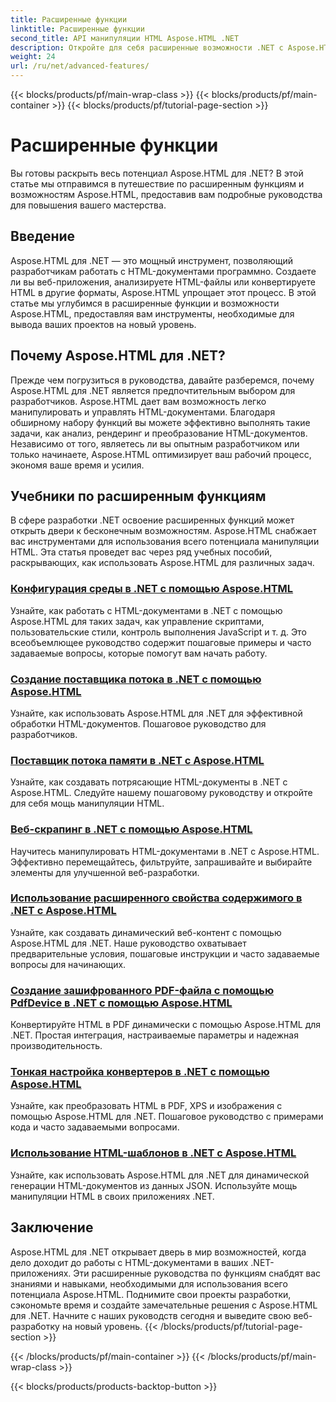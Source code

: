 ```yaml
---
title: Расширенные функции
linktitle: Расширенные функции
second_title: API манипуляции HTML Aspose.HTML .NET
description: Откройте для себя расширенные возможности .NET с Aspose.HTML! От настройки среды до веб-скрапинга — изучите комплексные руководства по эффективной веб-разработке.
weight: 24
url: /ru/net/advanced-features/
---
```


{{< blocks/products/pf/main-wrap-class >}}
{{< blocks/products/pf/main-container >}}
{{< blocks/products/pf/tutorial-page-section >}}

# Расширенные функции


Вы готовы раскрыть весь потенциал Aspose.HTML для .NET? В этой статье мы отправимся в путешествие по расширенным функциям и возможностям Aspose.HTML, предоставив вам подробные руководства для повышения вашего мастерства.

## Введение

Aspose.HTML для .NET — это мощный инструмент, позволяющий разработчикам работать с HTML-документами программно. Создаете ли вы веб-приложения, анализируете HTML-файлы или конвертируете HTML в другие форматы, Aspose.HTML упрощает этот процесс. В этой статье мы углубимся в расширенные функции и возможности Aspose.HTML, предоставляя вам инструменты, необходимые для вывода ваших проектов на новый уровень.

## Почему Aspose.HTML для .NET?

Прежде чем погрузиться в руководства, давайте разберемся, почему Aspose.HTML для .NET является предпочтительным выбором для разработчиков. Aspose.HTML дает вам возможность легко манипулировать и управлять HTML-документами. Благодаря обширному набору функций вы можете эффективно выполнять такие задачи, как анализ, рендеринг и преобразование HTML-документов. Независимо от того, являетесь ли вы опытным разработчиком или только начинаете, Aspose.HTML оптимизирует ваш рабочий процесс, экономя ваше время и усилия.

## Учебники по расширенным функциям
В сфере разработки .NET освоение расширенных функций может открыть двери к бесконечным возможностям. Aspose.HTML снабжает вас инструментами для использования всего потенциала манипуляции HTML. Эта статья проведет вас через ряд учебных пособий, раскрывающих, как использовать Aspose.HTML для различных задач.
### [Конфигурация среды в .NET с помощью Aspose.HTML](./environment-configuration/)
Узнайте, как работать с HTML-документами в .NET с помощью Aspose.HTML для таких задач, как управление скриптами, пользовательские стили, контроль выполнения JavaScript и т. д. Это всеобъемлющее руководство содержит пошаговые примеры и часто задаваемые вопросы, которые помогут вам начать работу.
### [Создание поставщика потока в .NET с помощью Aspose.HTML](./create-stream-provider/)
Узнайте, как использовать Aspose.HTML для .NET для эффективной обработки HTML-документов. Пошаговое руководство для разработчиков.
### [Поставщик потока памяти в .NET с Aspose.HTML](./memory-stream-provider/)
Узнайте, как создавать потрясающие HTML-документы в .NET с Aspose.HTML. Следуйте нашему пошаговому руководству и откройте для себя мощь манипуляции HTML.
### [Веб-скрапинг в .NET с помощью Aspose.HTML](./web-scraping/)
Научитесь манипулировать HTML-документами в .NET с Aspose.HTML. Эффективно перемещайтесь, фильтруйте, запрашивайте и выбирайте элементы для улучшенной веб-разработки.
### [Использование расширенного свойства содержимого в .NET с Aspose.HTML](./use-extended-content-property/)
Узнайте, как создавать динамический веб-контент с помощью Aspose.HTML для .NET. Наше руководство охватывает предварительные условия, пошаговые инструкции и часто задаваемые вопросы для начинающих.
### [Создание зашифрованного PDF-файла с помощью PdfDevice в .NET с помощью Aspose.HTML](./generate-encrypted-pdf-by-pdfdevice/)
Конвертируйте HTML в PDF динамически с помощью Aspose.HTML для .NET. Простая интеграция, настраиваемые параметры и надежная производительность.
### [Тонкая настройка конвертеров в .NET с помощью Aspose.HTML](./fine-tuning-converters/)
Узнайте, как преобразовать HTML в PDF, XPS и изображения с помощью Aspose.HTML для .NET. Пошаговое руководство с примерами кода и часто задаваемыми вопросами.
### [Использование HTML-шаблонов в .NET с Aspose.HTML](./using-html-templates/)
Узнайте, как использовать Aspose.HTML для .NET для динамической генерации HTML-документов из данных JSON. Используйте мощь манипуляции HTML в своих приложениях .NET.


## Заключение

Aspose.HTML для .NET открывает дверь в мир возможностей, когда дело доходит до работы с HTML-документами в ваших .NET-приложениях. Эти расширенные руководства по функциям снабдят вас знаниями и навыками, необходимыми для использования всего потенциала Aspose.HTML. Поднимите свои проекты разработки, сэкономьте время и создайте замечательные решения с Aspose.HTML для .NET. Начните с наших руководств сегодня и выведите свою веб-разработку на новый уровень.
{{< /blocks/products/pf/tutorial-page-section >}}

{{< /blocks/products/pf/main-container >}}
{{< /blocks/products/pf/main-wrap-class >}}

{{< blocks/products/products-backtop-button >}}
